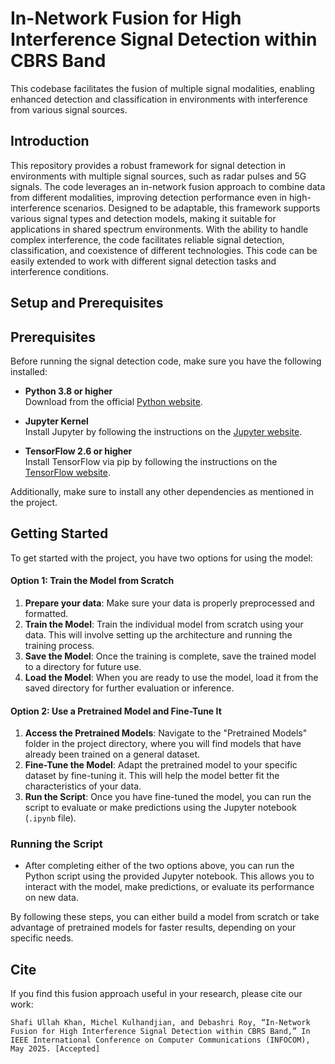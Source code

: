 # In-Network Fusion for High Interference Signal Detection within CBRS Band
This codebase facilitates the fusion of multiple signal modalities, enabling enhanced detection and classification in environments with interference from various signal sources.
## Introduction
This repository provides a robust framework for signal detection in environments with multiple signal sources, such as radar pulses and 5G signals. The code leverages an in-network fusion approach to combine data from different modalities, improving detection performance even in high-interference scenarios. Designed to be adaptable, this framework supports various signal types and detection models, making it suitable for applications in shared spectrum environments. With the ability to handle complex interference, the code facilitates reliable signal detection, classification, and coexistence of different technologies. This code can be easily extended to work with different signal detection tasks and interference conditions.
## Setup and Prerequisites
## Prerequisites

Before running the signal detection code, make sure you have the following installed:

- **Python 3.8 or higher**  
  Download from the official [Python website](https://www.python.org/downloads/).

- **Jupyter Kernel**  
  Install Jupyter by following the instructions on the [Jupyter website](https://jupyter.org/install).

- **TensorFlow 2.6 or higher**  
  Install TensorFlow via pip by following the instructions on the [TensorFlow website](https://www.tensorflow.org/install).

Additionally, make sure to install any other dependencies as mentioned in the project.
## Getting Started

To get started with the project, you have two options for using the model:

#### Option 1: Train the Model from Scratch
1. **Prepare your data**: Make sure your data is properly preprocessed and formatted.
2. **Train the Model**: Train the individual model from scratch using your data. This will involve setting up the architecture and running the training process.
3. **Save the Model**: Once the training is complete, save the trained model to a directory for future use.
4. **Load the Model**: When you are ready to use the model, load it from the saved directory for further evaluation or inference.

#### Option 2: Use a Pretrained Model and Fine-Tune It
1. **Access the Pretrained Models**: Navigate to the "Pretrained Models" folder in the project directory, where you will find models that have already been trained on a general dataset.
2. **Fine-Tune the Model**: Adapt the pretrained model to your specific dataset by fine-tuning it. This will help the model better fit the characteristics of your data.
3. **Run the Script**: Once you have fine-tuned the model, you can run the script to evaluate or make predictions using the Jupyter notebook (`.ipynb` file).

### Running the Script
- After completing either of the two options above, you can run the Python script using the provided Jupyter notebook. This allows you to interact with the model, make predictions, or evaluate its performance on new data.

By following these steps, you can either build a model from scratch or take advantage of pretrained models for faster results, depending on your specific needs.


## Cite

If you find this fusion approach useful in your research, please cite our work:

```Shafi Ullah Khan, Michel Kulhandjian, and Debashri Roy, “In-Network Fusion for High Interference Signal Detection within CBRS Band,” In IEEE International Conference on Computer Communications (INFOCOM), May 2025. [Accepted]```
